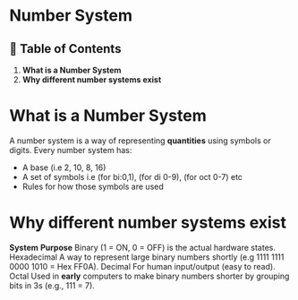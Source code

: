 # **Number System**

## 📑 Table of Contents


1. **What is a Number System**
3. **Why different number systems exist**





# What is a Number System
A number system is a way of representing **quantities** using symbols or digits.
Every number system has:
- A base (i.e 2, 10, 8, 16)
- A set of symbols i.e (for bi:0,1), (for di 0-9), (for oct 0-7) etc
- Rules for how those symbols are used





# Why different number systems exist
**System**	 **Purpose**
Binary	     (1 = ON, 0 = OFF) is the actual hardware states.
Hexadecimal	 A way to represent large binary numbers shortly (e.g 1111 1111 0000 1010 = Hex FF0A).
Decimal	     For human input/output (easy to read).
Octal	     Used in **early** computers to make binary numbers shorter by grouping bits in 3s (e.g., 111 = 7).
